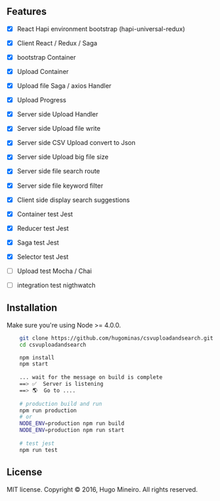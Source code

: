 ## Features

- [x] React Hapi environment bootstrap (hapi-universal-redux)
- [x] Client React / Redux / Saga 
- [x] bootstrap Container
- [x] Upload Container
- [x] Upload file Saga / axios Handler
- [x] Upload Progress
- [x] Server side Upload Handler
- [x] Server side Upload file write
- [x] Server side CSV Upload convert to Json
- [x] Server side Upload big file size
- [x] Server side file search route
- [x] Server side file keyword filter
- [x] Client side display search suggestions
- [x] Container test Jest
- [x] Reducer test Jest
- [x] Saga test Jest
- [x] Selector test Jest
- [ ] Upload test Mocha / Chai
- [ ] integration test nigthwatch




## Installation

Make sure you're using Node >= 4.0.0.

```bash
	git clone https://github.com/hugominas/csvuploadandsearch.git
	cd csvuploadandsearch

	npm install
	npm start
	
	... wait for the message on build is complete
	==> ✅  Server is listening
	==> 🌎  Go to ....
	
	# production build and run
	npm run production
	# or
	NODE_ENV=production npm run build
	NODE_ENV=production npm run start
	
	# test jest
	npm run test
```


## License

MIT license. Copyright © 2016, Hugo Mineiro. All rights reserved.
